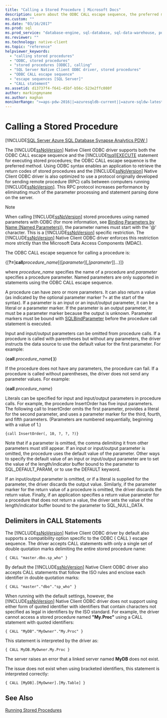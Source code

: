 ```yaml
---
title: "Calling a Stored Procedure | Microsoft Docs"
description: Learn about the ODBC CALL escape sequence, the preferred method for running stored procedures. The Native Client ODBC driver also supports Transact-SQLEXECUTE.
ms.custom: ""
ms.date: "03/16/2017"
ms.prod: sql
ms.prod_service: "database-engine, sql-database, sql-data-warehouse, pdw"
ms.reviewer: ""
ms.technology: native-client
ms.topic: "reference"
helpviewer_keywords: 
  - "calling stored procedures"
  - "ODBC, stored procedures"
  - "stored procedures [ODBC], calling"
  - "SQL Server Native Client ODBC driver, stored procedures"
  - "ODBC CALL escape sequence"
  - "escape sequences [SQL Server]"
  - "CALL statement"
ms.assetid: d13737f4-f641-45bf-b56c-523e2ffc080f
author: markingmyname
ms.author: maghan
monikerRange: ">=aps-pdw-2016||=azuresqldb-current||=azure-sqldw-latest||>=sql-server-2016||=sqlallproducts-allversions||>=sql-server-linux-2017||=azuresqldb-mi-current"
---
```

# Calling a Stored Procedure
[!INCLUDE[SQL Server Azure SQL Database Synapse Analytics PDW ](../../includes/applies-to-version/sql-asdb-asdbmi-asa-pdw.md)]

  The [!INCLUDE[ssNoVersion](../../includes/ssnoversion-md.md)] Native Client ODBC driver supports both the ODBC CALL escape sequence and the [!INCLUDE[tsql](../../includes/tsql-md.md)][EXECUTE](../../t-sql/language-elements/execute-transact-sql.md) statement for executing stored procedures; the ODBC CALL escape sequence is the preferred method. Using ODBC syntax enables an application to retrieve the return codes of stored procedures and the [!INCLUDE[ssNoVersion](../../includes/ssnoversion-md.md)] Native Client ODBC driver is also optimized to use a protocol originally developed for sending remote procedure (RPC) calls between computers running [!INCLUDE[ssNoVersion](../../includes/ssnoversion-md.md)]. This RPC protocol increases performance by eliminating much of the parameter processing and statement parsing done on the server.  
  
> [!NOTE]  
>  When calling [!INCLUDE[ssNoVersion](../../includes/ssnoversion-md.md)] stored procedures using named parameters with ODBC (for more information, see [Binding Parameters by Name (Named Parameters)](../../odbc/reference/develop-app/binding-parameters-by-name-named-parameters.md)), the parameter names must start with the '\@' character. This is a [!INCLUDE[ssNoVersion](../../includes/ssnoversion-md.md)] specific restriction. The [!INCLUDE[ssNoVersion](../../includes/ssnoversion-md.md)] Native Client ODBC driver enforces this restriction more strictly than the Microsoft Data Access Components (MDAC).  
  
 The ODBC CALL escape sequence for calling a procedure is:  
  
 {[**?=**]**call**_procedure_name_[([*parameter*][**,**[*parameter*]]...)]}  
  
 where *procedure_name* specifies the name of a procedure and *parameter* specifies a procedure parameter. Named parameters are only supported in statements using the ODBC CALL escape sequence.  
  
 A procedure can have zero or more parameters. It can also return a value (as indicated by the optional parameter marker ?= at the start of the syntax). If a parameter is an input or an input/output parameter, it can be a literal or a parameter marker. If the parameter is an output parameter, it must be a parameter marker because the output is unknown. Parameter markers must be bound with [SQLBindParameter](../../relational-databases/native-client-odbc-api/sqlbindparameter.md) before the procedure call statement is executed.  
  
 Input and input/output parameters can be omitted from procedure calls. If a procedure is called with parentheses but without any parameters, the driver instructs the data source to use the default value for the first parameter. For example:  
  
 {**call** _procedure_name_**( )**}  
  
 If the procedure does not have any parameters, the procedure can fail. If a procedure is called without parentheses, the driver does not send any parameter values. For example:  
  
 {**call** _procedure_name_}  
  
 Literals can be specified for input and input/output parameters in procedure calls. For example, the procedure InsertOrder has five input parameters. The following call to InsertOrder omits the first parameter, provides a literal for the second parameter, and uses a parameter marker for the third, fourth, and fifth parameters. (Parameters are numbered sequentially, beginning with a value of 1.)  
  
```  
{call InsertOrder(, 10, ?, ?, ?)}  
```  
  
 Note that if a parameter is omitted, the comma delimiting it from other parameters must still appear. If an input or input/output parameter is omitted, the procedure uses the default value of the parameter. Other ways to specify the default value of an input or input/output parameter are to set the value of the length/indicator buffer bound to the parameter to SQL_DEFAULT_PARAM, or to use the DEFAULT keyword.  
  
 If an input/output parameter is omitted, or if a literal is supplied for the parameter, the driver discards the output value. Similarly, if the parameter marker for the return value of a procedure is omitted, the driver discards the return value. Finally, if an application specifies a return value parameter for a procedure that does not return a value, the driver sets the value of the length/indicator buffer bound to the parameter to SQL_NULL_DATA.  
  
## Delimiters in CALL Statements  
 The [!INCLUDE[ssNoVersion](../../includes/ssnoversion-md.md)] Native Client ODBC driver by default also supports a compatibility option specific to the ODBC { CALL } escape sequence. The driver accepts CALL statements with only a single set of double quotation marks delimiting the entire stored procedure name:  
  
```  
{ CALL "master.dbo.sp_who" }  
```  
  
 By default the [!INCLUDE[ssNoVersion](../../includes/ssnoversion-md.md)] Native Client ODBC driver also accepts CALL statements that follow the ISO rules and enclose each identifier in double quotation marks:  
  
```  
{ CALL "master"."dbo"."sp_who" }  
```  
  
 When running with the default settings, however, the [!INCLUDE[ssNoVersion](../../includes/ssnoversion-md.md)] Native Client ODBC driver does not support using either form of quoted identifier with identifiers that contain characters not specified as legal in identifiers by the ISO standard. For example, the driver cannot access a stored procedure named **"My.Proc"** using a CALL statement with quoted identifiers:  
  
```  
{ CALL "MyDB"."MyOwner"."My.Proc" }  
```  
  
 This statement is interpreted by the driver as:  
  
```  
{ CALL MyDB.MyOwner.My.Proc }  
```  
  
 The server raises an error that a linked server named **MyDB** does not exist.  
  
 The issue does not exist when using bracketed identifiers, this statement is interpreted correctly:  
  
```  
{ CALL [MyDB].[MyOwner].[My.Table] }  
```  
  
## See Also  
 [Running Stored Procedures](../../relational-databases/native-client-odbc-stored-procedures/running-stored-procedures.md)  
  
